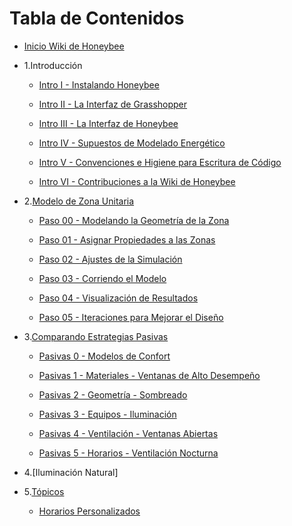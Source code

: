 # Tabla de Contenidos

* [Inicio Wiki de Honeybee](README.md)

* 1.Introducción
    * [Intro I - Instalando Honeybee](Introducción/Intro-I.md)

    * [Intro II - La Interfaz de Grasshopper](Introducción/Intro-II.md)

    * [Intro III - La Interfaz de Honeybee](Introducción/Intro-III.md)

    * [Intro IV - Supuestos de Modelado Energético](Introducción/Intro-IV.md)

    * [Intro V - Convenciones e Higiene para Escritura de Código](Introducción/Intro-V.md)

    * [Intro VI - Contribuciones a la Wiki de Honeybee](Introducción/Intro-VI.md)
    

* 2.[Modelo de Zona Unitaria](Modelo_de_Zona_Unitaria/MZU_Inicio.md)

    * [Paso 00 - Modelando la Geometría de la Zona](Modelo_de_Zona_Unitaria/MZU_Paso00.md)

    * [Paso 01 - Asignar Propiedades a las Zonas](Modelo_de_Zona_Unitaria/MZU_Paso01.md)

    * [Paso 02 - Ajustes de la Simulación](Modelo_de_Zona_Unitaria/MZU_Paso01.md)

    * [Paso 03 - Corriendo el Modelo](Modelo_de_Zona_Unitaria/MZU_Paso01.md)

    * [Paso 04 - Visualización de Resultados](Modelo_de_Zona_Unitaria/MZU_Paso01.md)

    * [Paso 05 - Iteraciones para Mejorar el Diseño](Modelo_de_Zona_Unitaria/MZU_Paso01.md)


* 3.[Comparando Estrategias Pasivas](Compare-Passive-Strategies.md)

    * [Pasivas 0 - Modelos de Confort](Comfort-Models.md)

    * [Pasivas 1 - Materiales - Ventanas de Alto Desempeño](Materials-‐-High-Performance-Window.md)

    * [Pasivas 2 - Geometría - Sombreado](Geometry-‐-Shade.md)

    * [Pasivas 3 - Equipos - Iluminación](Equipment-‐-Lighting.md)

    * [Pasivas 4 - Ventilación - Ventanas Abiertas](Ventilation-‐-Open-Windows.md)

    * [Pasivas 5 - Horarios - Ventilación Nocturna](Schedules-‐-Night-Flushing-Schedule.md)

* 4.[Iluminación Natural]

* 5.[Tópicos](Topics.md)
    * [Horarios Personalizados](Custom-Schedules.md)


